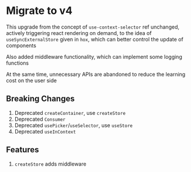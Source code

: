 # Migrate to v4

This upgrade from the concept of `use-context-selector` ref unchanged, actively triggering react rendering on demand, to the idea of `useSyncExternalStore` given in `hox`, which can better control the update of components

Also added middleware functionality, which can implement some logging functions

At the same time, unnecessary APIs are abandoned to reduce the learning cost on the user side

## Breaking Changes

1. Deprecated `createContainer`, use `createStore`
2. Deprecated `Consumer`
3. Deprecated `usePicker`/`useSelector`, use `useStore`
4. Deprecated `useInContext`

## Features

1. `createStore` adds middleware
